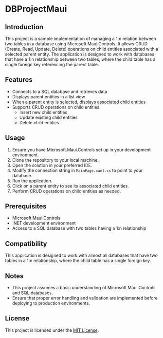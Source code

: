 # DBProjectMaui

## Introduction
This project is a sample implementation of managing a 1:n relation between two tables in a database using Microsoft.Maui.Controls. It allows CRUD (Create, Read, Update, Delete) operations on child entities associated with a selected parent entity. The application is designed to work with databases that have a 1:n relationship between two tables, where the child table has a single foreign key referencing the parent table.

## Features
- Connects to a SQL database and retrieves data
- Displays parent entities in a list view
- When a parent entity is selected, displays associated child entities
- Supports CRUD operations on child entities:
  - Insert new child entities
  - Update existing child entities
  - Delete child entities

## Usage
1. Ensure you have Microsoft.Maui.Controls set up in your development environment.
2. Clone the repository to your local machine.
3. Open the solution in your preferred IDE.
4. Modify the connection string in `MainPage.xaml.cs` to point to your database.
5. Run the application.
6. Click on a parent entity to see its associated child entities.
7. Perform CRUD operations on child entities as needed.

## Prerequisites
- Microsoft.Maui.Controls
- .NET development environment
- Access to a SQL database with two tables having a 1:n relationship

## Compatibility
This application is designed to work with almost all databases that have two tables in a 1:n relationship, where the child table has a single foreign key.

## Notes
- This project assumes a basic understanding of Microsoft.Maui.Controls and SQL databases.
- Ensure that proper error handling and validation are implemented before deploying to production environments.

## License
This project is licensed under the [MIT License](LICENSE).

